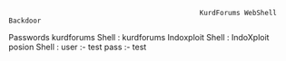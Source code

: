                                                    KurdForums WebShell Backdoor

Passwords kurdforums Shell : kurdforums
Indoxploit Shell : IndoXploit
posion Shell : 
user :- test 
pass :- test
